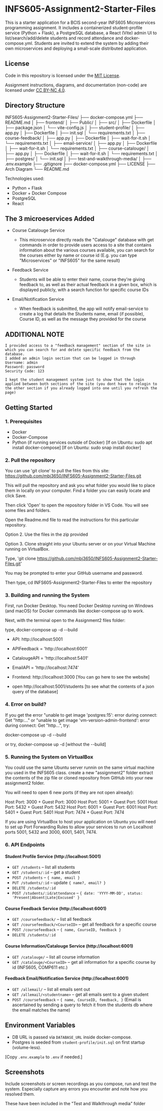 # INFS605-Assignment2-Starter-Files
This is a starter application for a BCIS second-year INFS605 Microservices programming assignment. It includes a containerized student-profile service (Python + Flask), a PostgreSQL database, a React (Vite) admin UI to list/search/add/delete students and record attendance and docker-compose.yml. Students are invited to extend the system by adding their own microservices and deploying a small-scale distributed application.

## License

Code in this repository is licensed under the [MIT License](LICENSE).

Assignment instructions, diagrams, and documentation (non-code) are licensed under [CC BY-NC 4.0](https://creativecommons.org/licenses/by-nc/4.0/).

## Directory Structure

INFS605-Assignment2-Starter-Files/
├── docker-compose.yml
├── README.md
│ 
├── frontend/
│   ├── Public/
│   ├── src/
│   ├── Dockerfile
│   ├── package.json
│   └── vite-config.js
│ 
├── student-profile/
│   ├── app.py
│   ├── Dockerfile
│   ├── init.sql
│   └── requirements.txt
│ 
├── course-feedback/
│   ├── app.py
│   ├── Dockerfile
│   ├── wait-for-it.sh
│   └── requirements.txt
│ 
├── email-service/
│   ├── app.py
│   ├── Dockerfile
│   ├── wait-for-it.sh
│   └── requirements.txt
│ 
├── course-catalouge/
│   ├── app.py
│   ├── Dockerfile
│   ├── wait-for-it.sh
│   └── requirements.txt
│ 
├── postgres/
│   └── init.sql
│ 
├── test-and-walkthrough-media/
│ 
├── .env.example
├── .gitignore
├── docker-compose.yml
├── LICENSE
├── Arch Diagram
└── README.md

Technologies used:
- Python + Flask
- Docker + Docker Compose
- PostgreSQL
- React

## The 3 microeservices Added

- Course Catalouge Service
    - This microservice directly reads the "Catalouge" database with get commands in order to provide users access to a site that contains information about the various courses available, you can search for the courses either by name or course id (E.g. you can type "Microservices" or "INFS605" for the same result)
    
- Feedback Service
    - Students will be able to enter their name, course they're giving feedback to, as well as their actual feedback in a given box, which is displayed publicly, with a search function for specific course IDs

- Email/Notification Service
    - When feedback is submitted, the app will notify email-service to create a log that details the Students name, email (if possible), Course ID, as well as the message they provided for the course

## ADDITIONAL NOTE
    I provided access to a "feedback management" section of the site in which you can search for and delete specific feedback from the database.
    I added an admin login section that can be logged in through
    Username: admin
    Password: password
    Security Code: 123

    I kept the student management system just to show that the login applied between both sections of the site (you dont have to relogin to
    the other section if you already logged into one until you refresh the page)

## Getting Started

### 1. Prerequisites
- Docker
- Docker-Compose 
- Python (if running services outside of Docker)
[If on Ubuntu: sudo apt install docker-compose]
[If on Ubuntu: sudo snap install docker]

### 2. Pull the repository

You can use 'git clone' to pull the files from this site:
https://github.com/mbj3650/INFS605-Assignment2-Starter-Files.git

This will pull the repository and ask you what folder you would like to place them in locally on your computer. Find a folder you can easily locate and click Save.

Then click 'Open' to open the repository folder in VS Code. You will see some files and folders. 

Open the Readme.md file to read the instructions for this particular repository. 

Option 2. Use the files in the zip provided

Option 3. Clone straight into your Ubuntu server or on your Virtual Machine running on VirtualBox.

Type, 'git clone https://github.com/mbj3650/INFS605-Assignment2-Starter-Files.git'

You may be prompted to enter your GitHub username and password. 

Then type, cd INFS605-Assignment2-Starter-Files to enter the repository 

### 3. Building and running the System

First, run Docker Desktop. You need Docker Desktop running on Windows (and macOS) for Docker commands like docker-compose up to work.

Next, with the terminal open to the Assignment2 files folder:

type, docker-compose up -d --build

- API: http://localhost:5001
- APIFeedback = 'http://localhost:6001'
- CatalougeAPI = 'http://localhost:5401'
- EmailAPI = 'http://localhost:7474'
- Frontend: http://localhost:3000 [You can go here to see the website]

- open http://localhost:5001/students  [to see what the contents of a json query of the database]


### 4. Error on build?

If you get the error "unable to get image 'postgres:15': error during connect: Get "http:..." or "unable to get image 'vm-version-admin-frontend': error during connect: Get "http...", try:

docker-compose up -d --build

or try, docker-compose up -d
[without the --build]

### 5. Running the System on VirtualBox

You could use the same Ubuntu server runnin on the same virtual machine you used in the INFS605 class. create a new "assignment2" folder extract the contents of the zip file or cloned repository from GitHub into your new assignment2 folder.

You will need to open 6 new ports (if they are not open already):

Host Port: 3000 + Guest Port: 3000
Host Port: 5001 + Guest Port: 5001
Host Port: 5432 + Guest Port: 5432
Host Port: 6001 + Guest Port: 6001
Host Port: 5401 + Guest Port: 5401
Host Port: 7474 + Guest Port: 7474

If you are using VirtualBox to host your application on Ubuntu you will need to set up Port Forwarding Rules to allow your services to run on Localhost ports 5001, 5432 and 3000, 6001, 5401, 7474. 

### 6. API Endpoints

#### Student Profile Service (http://localhost:5001)
- `GET /students` – list all students
- `GET /students/:id` – get a student
- `POST /students` – `{ name, email }`
- `PUT /students/:id` – update `{ name?, email? }`
- `DELETE /students/:id`
- `POST /students/:id/attendance` – `{ date: 'YYYY-MM-DD', status: 'Present|Absent|Late|Excused' }`

#### Course Feedback Service (http://localhost:6001)
- `GET /coursefeedback/` – list all feedback
- `GET /coursefeedback/<CourseID>` – get all feedback for a specific course
- `POST /coursefeedback` – `{ name, CourseID, feedback }`
- `DELETE /students/:id`

#### Course Information/Catalouge Service (http://localhost:6001)
- `GET /catalouge/` – list all course information
- `GET /catalouge/<CourseID>` – get all information for a specific course by id (INFS605, COMP611 etc.)

#### Feedback Email/Notification Service (http://localhost:6001)
- `GET /allemail/` – list all emails sent out
- `GET /allemail/<studentname>` – get all emails sent to a given student
- `POST /coursefeedback` – `{ name, CourseID, feedback, }` (Email is ascertained by sending a query to fetch it from the students db where the email matches the name)

## Environment Variables

- DB URL is passed via `DATABASE_URL` inside docker-compose.
- Postgres is seeded from `student-profile/init.sql` on first startup (volume-less).

[Copy `.env.example` to `.env` if needed.]

## Screenshots

Include screenshots or screen recordings as you compose, run and test the system. Especially capture any errors you encounter and note how you resolved them.

These have been included in the "Test and Walkthrough media" folder 